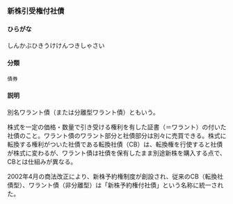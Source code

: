 <div style="display:none;">

## [あ行](securities-terms?id=あ行)
## [か行](securities-terms?id=か行)
## [さ行](securities-terms?id=さ行)

</div>

### 新株引受権付社債

#### ひらがな

しんかぶひきうけけんつきしゃさい

#### 分類

`債券`

#### 説明

別名ワラント債（または分離型ワラント債）ともいう。 
 
株式を一定の価格・数量で引き受ける権利を有した証書（＝ワラント）の付いた社債のこと。ワラント債のワラント部分と社債部分は別々に売買できる。株式に転換する権利がついた社債である転換社債（CB）は、転換権を行使すると社債が株式に変わるが、ワラント債は社債を保有したまま別途新株を購入する点で、CBとは仕組みが異なる。 
 
2002年4月の商法改正により、新株予約権制度が創設され、従来のCB（転換社債型）、ワラント債（非分離型）は「新株予約権付社債」という名称に統一された。

<div style="display:none;">

## [た行](securities-terms?id=た行)
## [な行](securities-terms?id=な行)
## [は行](securities-terms?id=は行)
## [ま行](securities-terms?id=ま行)
## [や行](securities-terms?id=や行)
## [ら行](securities-terms?id=ら行)
## [わ行](securities-terms?id=わ行)
## [英数字・記号](securities-terms?id=英数字・記号)

</div>

